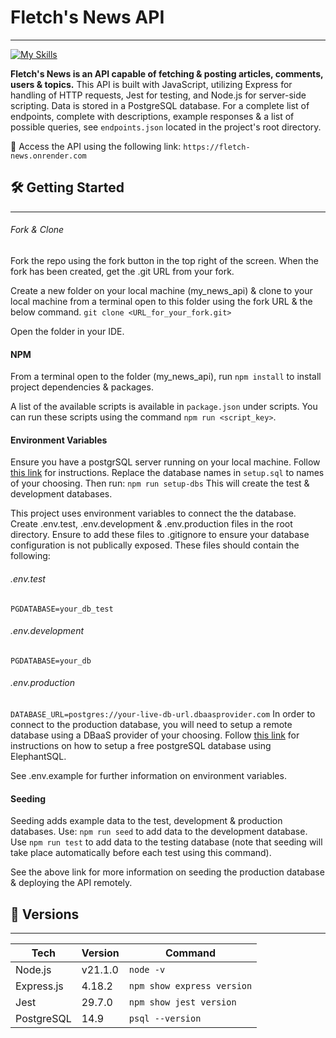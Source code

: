 # Fletch's News API
___
[![My Skills](https://skillicons.dev/icons?i=js,express,jest,nodejs,postgres,git,github)](https://skillicons.dev)

**Fletch's News is an API capable of fetching & posting articles, comments, users & topics.** This API is built with JavaScript, utilizing Express for handling of HTTP requests, Jest for testing, and Node.js for server-side scripting. Data is stored in a PostgreSQL database. For a complete list of endpoints, complete with descriptions, example responses & a list of possible queries, see `endpoints.json` located in the project's root directory.

🔗 Access the API using the following link:
`https://fletch-news.onrender.com`

## 🛠️ Getting Started
___
###### Fork & Clone
Fork the repo using the fork button in the top right of the screen. When the fork has been created, get the .git URL from your fork.

Create a new folder on your local machine (my_news_api) & clone to your local machine from a terminal open to this folder using the fork URL & the below command.
`git clone <URL_for_your_fork.git>`

Open the folder in your IDE. 

#### NPM
From a terminal open to the folder (my_news_api), run `npm install` to install project dependencies & packages.

A list of the available scripts is available in `package.json` under scripts. You can run these scripts using the command `npm run <script_key>`.

#### Environment Variables
Ensure you have a postgrSQL server running on your local machine. Follow [this link](https://notes.northcoders.com/courses/js-back-end/sql-setup) for instructions. Replace the database names in `setup.sql` to names of your choosing. Then run:
`npm run setup-dbs`
This will create the test & development databases.

This project uses environment variables to connect the the database. Create .env.test, .env.development & .env.production files in the root directory. Ensure to add these files to .gitignore to ensure your database configuration is not publically exposed. These files should contain the following:

###### .env.test
`PGDATABASE=your_db_test`

###### .env.development
`PGDATABASE=your_db`

###### .env.production
`DATABASE_URL=postgres://your-live-db-url.dbaasprovider.com`
In order to connect to the production database, you will need to setup a remote database using a DBaaS provider of your choosing. Follow [this link](https://notes.northcoders.com/courses/js-back-end/api-hosting) for instructions on how to setup a free postgreSQL database using ElephantSQL. 

See .env.example for further information on environment variables. 

#### Seeding
Seeding adds example data to the test, development & production databases. Use: 
`npm run seed` to add data to the development database. Use `npm run test` to add data to the testing database (note that seeding will take place automatically before each test using this command). 

See the above link for more information on seeding the production database & deploying the API remotely. 


## 🔢 Versions
___

| Tech       | Version | Command    | 
| ---------- | ------- | --- |
| Node.js    | v21.1.0 | `node -v`    |
| Express.js | 4.18.2  |   `npm show express version`  |
| Jest       | 29.7.0  |  `npm show jest version`   |
| PostgreSQL | 14.9    |  `psql --version`   |

